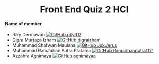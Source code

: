 <h1 align="Center">
  Front End Quiz 2 HCI
</h1>

#### Name of member  
- Riky Dermawan [![GitHub rikyd17](https://img.shields.io/github/followers/rikyd17?label=Follow&style=social)](https://github.com/rikyd17)
- Digra Murtaza Izham [![GitHub digraizham](https://img.shields.io/github/followers/digraizham?label=Follow&style=social)](https://github.com/digraizham)
- Muhammad Shafwan Maulana [![GitHub JukJerus](https://img.shields.io/github/followers/JukJerus?label=Follow&style=social)](https://github.com/JukJerus)
- Muhammad Ramadhan Putra Pratama [![GitHub Ramadhanputra1121](https://img.shields.io/github/followers/ramadhanputra1121?label=Follow&style=social)](https://github.com/Ramadhanputra1121)
- Azzahra Agnimaya [![GitHub agnimayaa](https://img.shields.io/github/followers/agnimayaa?label=Follow&style=social)](https://github.com/agnimayaa)
